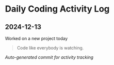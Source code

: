 # Daily Coding Activity Log

## 2024-12-13

Worked on a new project today

> Code like everybody is watching.

*Auto-generated commit for activity tracking*
